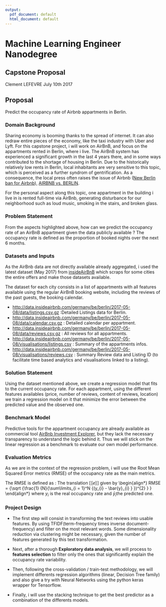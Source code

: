 ```yaml
---
output:
  pdf_document: default
  html_document: default
---
```

# Machine Learning Engineer Nanodegree
## Capstone Proposal
Clement LEFEVRE
July 10th 2017

## Proposal
Predict the occupancy rate of Airbnb appartments in Berlin.


### Domain Background

Sharing economy is booming thanks to the spread of internet. It can also redraw entire pieces of the economy, like the taxi industry with Uber and Lyft. For this capstone project, i will work on AirBnB, and focus on the appartments rented in Berlin, where i live. The AirBnB system has experienced a significant growth in the last 4 years there, and in some ways contributed to the shortage of housing in Berlin. Due to the historically relatively low rents in Berlin, local inhabitants are very sensitive to this topic, which is perceived as a further syndrom of gentrification. As a consequence, the local press often raises the issue of Airbnb  ([New Berlin ban for Airbnb](http://karat.studio/blog/airbnbmisused)), [AIRBNB vs. BERLIN](http://airbnbvsberlin.com/). 

For the personal aspect along this topic, one appartment in the building i live in is rented  full-time via AirBnb, generating disturbance for our neighborhood such as loud music, smoking in the stairs, and broken glass.


### Problem Statement

From the aspects highlighted above, how can we predict the occupancy rate of an AirBnB appartment given the data publicly available ?
The occupancy rate is defined as the proportion of booked nights over the next 6 months.


### Datasets and Inputs

As the AirBnb data are not directly available already aggregated, i used the latest dataset (May 2017) from [insideAirBnB](http://insideairbnb.com/get-the-data.html) which scraps for some cities the entire offers and make those datasets available. 

The dataset for each city consists in a list of appartments with all features available using the regular AirBnB booking website, including the reviews of the past guests, the booking calendar.

- http://data.insideairbnb.com/germany/be/berlin/2017-05-08/data/listings.csv.gz :Detailed Listings data for Berlin.
- http://data.insideairbnb.com/germany/be/berlin/2017-05-08/data/calendar.csv.gz : Detailed calendar per appartment.
- http://data.insideairbnb.com/germany/be/berlin/2017-05-08/data/reviews.csv.gz : All reviews for all appartments.
- http://data.insideairbnb.com/germany/be/berlin/2017-05-08/visualisations/listings.csv : Summary of the appartments infos.
- http://data.insideairbnb.com/germany/be/berlin/2017-05-08/visualisations/reviews.csv : Summary Review data and Listing ID (to facilitate time based analytics and visualisations linked to a listing).

### Solution Statement

Using the dataset mentioned above, we create a regression model that fits to the current occupancy rate.
For each appartment, using the different features availables (price, number of reviews, content of reviews, location) we train a regression model on it that minimize the error between the predicted value and the observed one.


### Benchmark Model

Predictive tools for the appartment occupancy are already available as commercial tool [AirBnb Investment Explorer](https://www.airdna.co/investment-explorer), but they lack the necessary transparency to understand the logic behind it.
Thus we will stick on the linear regression as a benchmark to evaluate our own model performance.


### Evaluation Metrics

As we are in the context of the regression problem, i will use the Root Mean Squared Error metrics (RMSE) of the occupancy rate as the main metrics.

The RMSE is defined as :
The translation $[\![e]\!]$ given by
\begin{align*}
RMSE = {\sqrt {\frac{1} {N}{\sum\limits_{i = 1}^N {(y_{i} - \bar{y}_{i} } })^{2} } }
\end{align*}
where $y_{i}$ is the real occupancy rate and $\bar{y}_{i}$the predicted one.



### Project Design

- The first step will consist in transforming the text reviews into usable features. By using TFIDF(term-frequency times inverse document-frequency) and filter on the most relevant words. Some dimensionality reduction via clustering might be necessary, given the number of features generated by this text transformation.

- Next, after a thorough **Exploratory data analysis**, we will process to **features selection** to filter only the ones that significantly explain the occupancy rate variability.

- Then, following the cross-validation / train-test methodology, we will implement differents regression algorithms (linear, Decision Tree family) and also give a try with Neural Networks using the python keras wrapper for Tensorflow.

- Finally, i will use the stacking technique to get the best predictor as a combination of the differents models.

